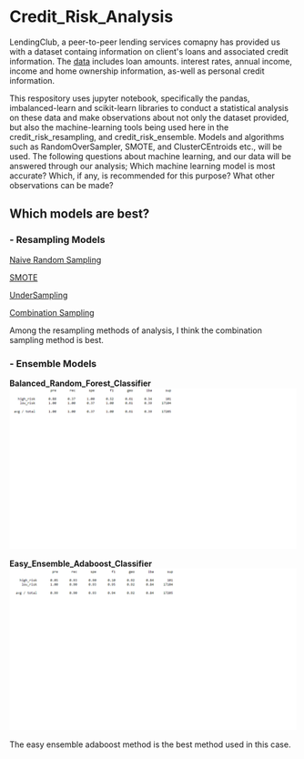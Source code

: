 # Credit_Risk_Analysis
  LendingClub, a peer-to-peer lending services comapny has provided us with a dataset containg information on client's loans and associated credit information. The [data]() includes loan amounts. interest rates, annual income, income and home ownership information, as-well as personal credit information. 
  
  This respository uses jupyter notebook, specifically the pandas, imbalanced-learn and scikit-learn libraries to conduct a statistical analysis on these data and make observations about not only the dataset provided, but also the machine-learning tools being used here in the credit_risk_resampling, and credit_risk_ensemble. Models and algorithms such as RandomOverSampler, SMOTE, and ClusterCEntroids etc., will be used. The following questions about machine learning, and our data will be answered through our analysis; Which machine learning model is most accurate? Which, if any, is recommended for this purpose? What other observations can be made?
  
## Which models are best?

### - **Resampling Models**

  [Naive Random Sampling](https://github.com/K-Sharma95/Credit_Risk_Analysis/blob/main/Images/Naive%20Random%20Sampling.png)
  
  [SMOTE](https://github.com/K-Sharma95/Credit_Risk_Analysis/blob/main/Images/SMOTE%20Method.png)
  
  [UnderSampling](https://github.com/K-Sharma95/Credit_Risk_Analysis/blob/main/Images/Undersampling.png)
  
  [Combination Sampling](https://github.com/K-Sharma95/Credit_Risk_Analysis/blob/main/Images/Combination.png)
  
Among the resampling methods of analysis, I think the combination sampling method is best. 

### - **Ensemble Models**

 **Balanced_Random_Forest_Classifier**
 ![](https://github.com/K-Sharma95/Credit_Risk_Analysis/blob/main/Images/Balanced_Forest_Random_Classifier.png)
 
 **Easy_Ensemble_Adaboost_Classifier**
 ![](https://github.com/K-Sharma95/Credit_Risk_Analysis/blob/main/Images/Adaboost_Classifier.png)

The easy ensemble adaboost method is the best method used in this case. 

